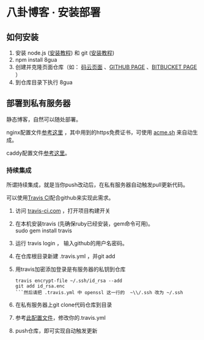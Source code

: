 # 八卦博客 · 安装部署
## 如何安装

1.  安装 node.js ([安装教程](http://www.runoob.com/nodejs/nodejs-install-setup.html)) 和 git ([安装教程](https://git-scm.com/book/zh/v2/%E8%B5%B7%E6%AD%A5-%E5%AE%89%E8%A3%85-Git))
2.  npm install 8gua
3.  创建并克隆页面仓库（如： [码云页面](http://git.mydoc.io/?t=154714) 、[GITHUB PAGE](https://pages.github.com/) 、[BITBUCKET PAGE](https://pages.bitbucket.io/) ）
4.  到仓库目录下执行 8gua

## 部署到私有服务器

静态博客，自然可以随处部署。

nginx配置文件[参考这里](https://gitee.com/u8gua/tool/blob/master/nginx.8gua.conf) ，其中用到的https免费证书，可使用 [acme.sh](https://github.com/Neilpang/acme.sh/wiki/%E8%AF%B4%E6%98%8E) 来自动生成。

caddy配置文件[参考这里](https://gitee.com/u8gua/tool/blob/master/Caddyfile)。

### 持续集成

所谓持续集成，就是当你push改动后，在私有服务器自动触发pull更新代码。

可以使用[Travis CI](https://travis-ci.org/)配合github来实现此需求。

1.  访问 [travis-ci.com](https://travis-ci.com/) ，打开项目构建开关
    
2.  在本机安装travis (先确保ruby已经安装，gem命令可用)。  
    sudo gem install travis
    
3.  运行 travis login ， 输入github的用户名密码。
    
4.  在仓库根目录新建 .travis.yml ，并git add
    
5.  用travis加密添加登录是有服务器的私钥到仓库  
    
    ```
    travis encrypt-file ~/.ssh/id_rsa --add  
    git add id_rsa.enc
    ```然后请把 .travis.yml 中 openssl 这一行的  ~\\/.ssh 改为 ~/.ssh
    
6.  在私有服务器上git clone代码仓库到目录
    
7.  参考[此配置文件](https://gitee.com/u8gua/tool/blob/master/.travis.yml)，修改你的.travis.yml
    
8.  push仓库，即可实现自动触发更新